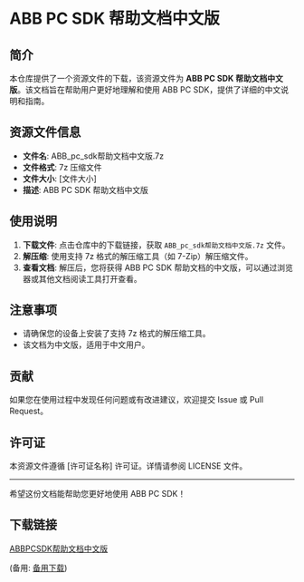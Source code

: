 # ABB PC SDK 帮助文档中文版

## 简介

本仓库提供了一个资源文件的下载，该资源文件为 **ABB PC SDK 帮助文档中文版**。该文档旨在帮助用户更好地理解和使用 ABB PC SDK，提供了详细的中文说明和指南。

## 资源文件信息

- **文件名**: ABB_pc_sdk帮助文档中文版.7z
- **文件格式**: 7z 压缩文件
- **文件大小**: [文件大小]
- **描述**: ABB PC SDK 帮助文档中文版

## 使用说明

1. **下载文件**: 点击仓库中的下载链接，获取 `ABB_pc_sdk帮助文档中文版.7z` 文件。
2. **解压缩**: 使用支持 7z 格式的解压缩工具（如 7-Zip）解压缩文件。
3. **查看文档**: 解压后，您将获得 ABB PC SDK 帮助文档的中文版，可以通过浏览器或其他文档阅读工具打开查看。

## 注意事项

- 请确保您的设备上安装了支持 7z 格式的解压缩工具。
- 该文档为中文版，适用于中文用户。

## 贡献

如果您在使用过程中发现任何问题或有改进建议，欢迎提交 Issue 或 Pull Request。

## 许可证

本资源文件遵循 [许可证名称] 许可证。详情请参阅 LICENSE 文件。

---

希望这份文档能帮助您更好地使用 ABB PC SDK！

## 下载链接
[ABBPCSDK帮助文档中文版](https://pan.quark.cn/s/6282f158051a) 

(备用: [备用下载](https://pan.baidu.com/s/1qA5ibYygRvuibsHtB5Ucmw?pwd=1234))

